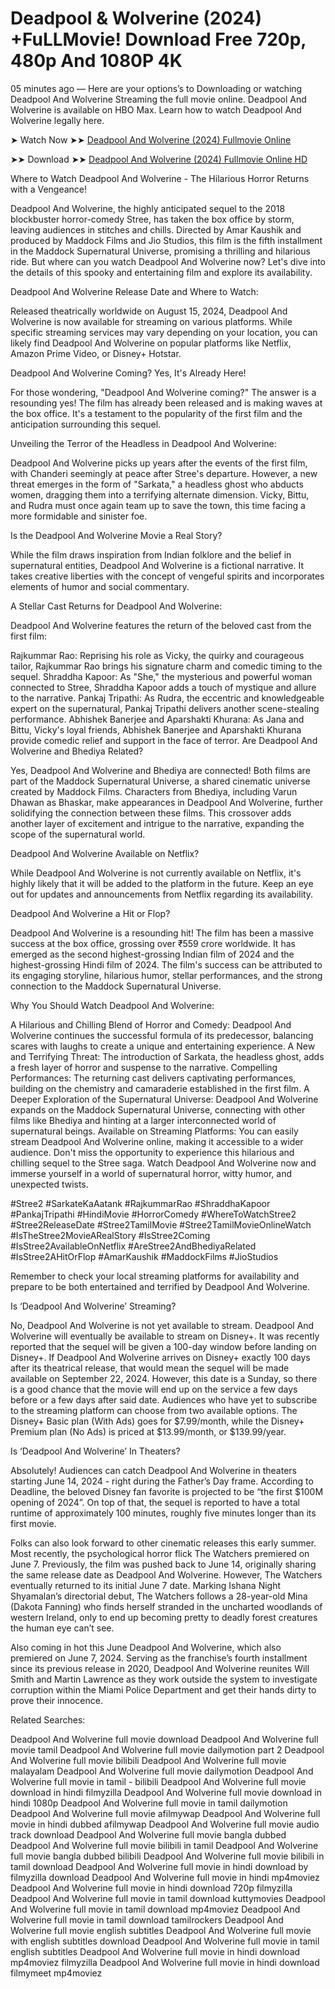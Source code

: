 # Deadpool & Wolverine (2024) +FuLLMovie! Download Free 720p, 480p And 1080P 4K


05 minutes ago — Here are your options’s to Downloading or watching Deadpool And Wolverine Streaming the full movie online. Deadpool And Wolverine is available on HBO Max. Learn how to watch Deadpool And Wolverine legally here.

➤ Watch Now ➤➤ [Deadpool And Wolverine (2024) Fullmovie Online](https://a-movies.com/en/movie/533535/deadpool-wolverine-gitit)

➤➤ Download ➤➤ [Deadpool And Wolverine (2024) Fullmovie Online HD](https://a-movies.com/en/movie/533535/deadpool-wolverine-gitit)

Where to Watch Deadpool And Wolverine - The Hilarious Horror Returns with a Vengeance!

Deadpool And Wolverine, the highly anticipated sequel to the 2018 blockbuster horror-comedy Stree, has taken the box office by storm, leaving audiences in stitches and chills. Directed by Amar Kaushik and produced by Maddock Films and Jio Studios, this film is the fifth installment in the Maddock Supernatural Universe, promising a thrilling and hilarious ride. But where can you watch Deadpool And Wolverine now? Let's dive into the details of this spooky and entertaining film and explore its availability.

Deadpool And Wolverine Release Date and Where to Watch:

Released theatrically worldwide on August 15, 2024, Deadpool And Wolverine is now available for streaming on various platforms. While specific streaming services may vary depending on your location, you can likely find Deadpool And Wolverine on popular platforms like Netflix, Amazon Prime Video, or Disney+ Hotstar.

Deadpool And Wolverine Coming? Yes, It's Already Here!

For those wondering, "Deadpool And Wolverine coming?" The answer is a resounding yes! The film has already been released and is making waves at the box office. It's a testament to the popularity of the first film and the anticipation surrounding this sequel.

Unveiling the Terror of the Headless in Deadpool And Wolverine:

Deadpool And Wolverine picks up years after the events of the first film, with Chanderi seemingly at peace after Stree's departure. However, a new threat emerges in the form of "Sarkata," a headless ghost who abducts women, dragging them into a terrifying alternate dimension. Vicky, Bittu, and Rudra must once again team up to save the town, this time facing a more formidable and sinister foe.

Is the Deadpool And Wolverine Movie a Real Story?

While the film draws inspiration from Indian folklore and the belief in supernatural entities, Deadpool And Wolverine is a fictional narrative. It takes creative liberties with the concept of vengeful spirits and incorporates elements of humor and social commentary.

A Stellar Cast Returns for Deadpool And Wolverine:

Deadpool And Wolverine features the return of the beloved cast from the first film:

Rajkummar Rao: Reprising his role as Vicky, the quirky and courageous tailor, Rajkummar Rao brings his signature charm and comedic timing to the sequel. Shraddha Kapoor: As "She," the mysterious and powerful woman connected to Stree, Shraddha Kapoor adds a touch of mystique and allure to the narrative. Pankaj Tripathi: As Rudra, the eccentric and knowledgeable expert on the supernatural, Pankaj Tripathi delivers another scene-stealing performance. Abhishek Banerjee and Aparshakti Khurana: As Jana and Bittu, Vicky's loyal friends, Abhishek Banerjee and Aparshakti Khurana provide comedic relief and support in the face of terror. Are Deadpool And Wolverine and Bhediya Related?

Yes, Deadpool And Wolverine and Bhediya are connected! Both films are part of the Maddock Supernatural Universe, a shared cinematic universe created by Maddock Films. Characters from Bhediya, including Varun Dhawan as Bhaskar, make appearances in Deadpool And Wolverine, further solidifying the connection between these films. This crossover adds another layer of excitement and intrigue to the narrative, expanding the scope of the supernatural world.

Deadpool And Wolverine Available on Netflix?

While Deadpool And Wolverine is not currently available on Netflix, it's highly likely that it will be added to the platform in the future. Keep an eye out for updates and announcements from Netflix regarding its availability.

Deadpool And Wolverine a Hit or Flop?

Deadpool And Wolverine is a resounding hit! The film has been a massive success at the box office, grossing over ₹559 crore worldwide. It has emerged as the second highest-grossing Indian film of 2024 and the highest-grossing Hindi film of 2024. The film's success can be attributed to its engaging storyline, hilarious humor, stellar performances, and the strong connection to the Maddock Supernatural Universe.

Why You Should Watch Deadpool And Wolverine:

A Hilarious and Chilling Blend of Horror and Comedy: Deadpool And Wolverine continues the successful formula of its predecessor, balancing scares with laughs to create a unique and entertaining experience. A New and Terrifying Threat: The introduction of Sarkata, the headless ghost, adds a fresh layer of horror and suspense to the narrative. Compelling Performances: The returning cast delivers captivating performances, building on the chemistry and camaraderie established in the first film. A Deeper Exploration of the Supernatural Universe: Deadpool And Wolverine expands on the Maddock Supernatural Universe, connecting with other films like Bhediya and hinting at a larger interconnected world of supernatural beings. Available on Streaming Platforms: You can easily stream Deadpool And Wolverine online, making it accessible to a wider audience. Don't miss the opportunity to experience this hilarious and chilling sequel to the Stree saga. Watch Deadpool And Wolverine now and immerse yourself in a world of supernatural horror, witty humor, and unexpected twists.

#Stree2 #SarkateKaAatank #RajkummarRao #ShraddhaKapoor #PankajTripathi #HindiMovie #HorrorComedy #WhereToWatchStree2 #Stree2ReleaseDate #Stree2TamilMovie #Stree2TamilMovieOnlineWatch #IsTheStree2MovieARealStory #IsStree2Coming #IsStree2AvailableOnNetflix #AreStree2AndBhediyaRelated #IsStree2AHitOrFlop #AmarKaushik #MaddockFilms #JioStudios

Remember to check your local streaming platforms for availability and prepare to be both entertained and terrified by Deadpool And Wolverine.

Is ‘Deadpool And Wolverine’ Streaming?

No, Deadpool And Wolverine is not yet available to stream. Deadpool And Wolverine will eventually be available to stream on Disney+. It was recently reported that the sequel will be given a 100-day window before landing on Disney+. If Deadpool And Wolverine arrives on Disney+ exactly 100 days after its theatrical release, that would mean the sequel will be made available on September 22, 2024. However, this date is a Sunday, so there is a good chance that the movie will end up on the service a few days before or a few days after said date. Audiences who have yet to subscribe to the streaming platform can choose from two available options. The Disney+ Basic plan (With Ads) goes for $7.99/month, while the Disney+ Premium plan (No Ads) is priced at $13.99/month, or $139.99/year.

Is ‘Deadpool And Wolverine’ In Theaters?

Absolutely! Audiences can catch Deadpool And Wolverine in theaters starting June 14, 2024 - right during the Father’s Day frame. According to Deadline, the beloved Disney fan favorite is projected to be “the first $100M opening of 2024”. On top of that, the sequel is reported to have a total runtime of approximately 100 minutes, roughly five minutes longer than its first movie.

Folks can also look forward to other cinematic releases this early summer. Most recently, the psychological horror flick The Watchers premiered on June 7. Previously, the film was pushed back to June 14, originally sharing the same release date as Deadpool And Wolverine. However, The Watchers eventually returned to its initial June 7 date. Marking Ishana Night Shyamalan’s directorial debut, The Watchers follows a 28-year-old Mina (Dakota Fanning) who finds herself stranded in the uncharted woodlands of western Ireland, only to end up becoming pretty to deadly forest creatures the human eye can’t see.

Also coming in hot this June Deadpool And Wolverine, which also premiered on June 7, 2024. Serving as the franchise’s fourth installment since its previous release in 2020, Deadpool And Wolverine reunites Will Smith and Martin Lawrence as they work outside the system to investigate corruption within the Miami Police Department and get their hands dirty to prove their innocence.

Related Searches:

Deadpool And Wolverine full movie download Deadpool And Wolverine full movie tamil Deadpool And Wolverine full movie dailymotion part 2 Deadpool And Wolverine full movie bilibili Deadpool And Wolverine full movie malayalam Deadpool And Wolverine full movie dailymotion Deadpool And Wolverine full movie in tamil - bilibili Deadpool And Wolverine full movie download in hindi filmyzilla Deadpool And Wolverine full movie download in hindi 1080p Deadpool And Wolverine full movie in tamil dailymotion Deadpool And Wolverine full movie afilmywap Deadpool And Wolverine full movie in hindi dubbed afilmywap Deadpool And Wolverine full movie audio track download Deadpool And Wolverine full movie bangla dubbed Deadpool And Wolverine full movie bilibili in tamil Deadpool And Wolverine full movie bangla dubbed bilibili Deadpool And Wolverine full movie bilibili in tamil download Deadpool And Wolverine full movie in hindi download by filmyzilla download Deadpool And Wolverine full movie in hindi mp4moviez Deadpool And Wolverine full movie in hindi download 720p filmyzilla Deadpool And Wolverine full movie in tamil download kuttymovies Deadpool And Wolverine full movie in tamil download mp4moviez Deadpool And Wolverine full movie in tamil download tamilrockers Deadpool And Wolverine full movie english subtitles Deadpool And Wolverine full movie with english subtitles download Deadpool And Wolverine full movie in tamil english subtitles Deadpool And Wolverine full movie in hindi download mp4moviez filmyzilla Deadpool And Wolverine full movie in hindi download filmymeet mp4moviez

